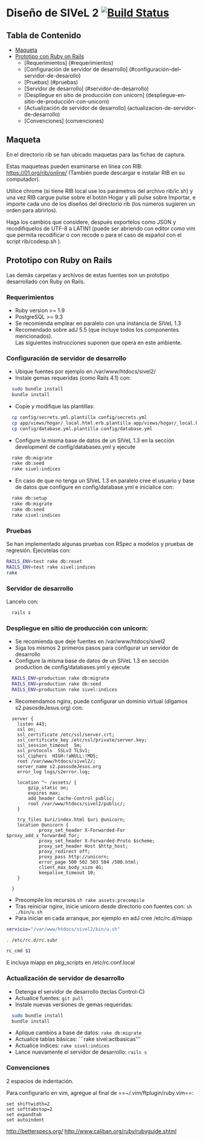 # Diseño de SIVeL 2 [![Build Status](https://api.travis-ci.org/pasosdeJesus/SIVeL.svg?branch=dis2)](https://travis-ci.org/pasosdeJesus/SIVeL)

## Tabla de Contenido
* [Maqueta](#maqueta)
* [Prototipo con Ruby on Rails](#prototipo-con-ruby-on-rails)
	* [Requerimientos] (#requerimientos)
	* [Configuración de servidor de desarrollo] (#configuración-del-servidor-de-desarollo)
	* [Pruebas] (#pruebas)
	* [Servidor de desarrollo] (#servidor-de-desarrollo)
	* [Despliegue en sitio de producción con unicorn] (despliegue-en-sitio-de-producción-con-unicorn)
	* [Actualización de servidor de desarrollo] (actualizacion-de-servidor-de-desarrollo)
	* [Convenciones] (convenciones)


## Maqueta

En el directorio rib se han ubicado maquetas para las fichas de captura.  

Estas maqueteas pueden examinarse en línea con RIB: https://01.org/rib/online/
(También puede descargar e instalar RIB en su computador).  
 
Utilice chrome (si tiene RIB local use los parámetros del archivo rib/ic.sh) 
y una vez RIB cargue pulse sobre el botón Hogar y allí pulse sobre Importar, 
e importe cada uno de los diseños del directorio rib (los números
sugieren un orden para abrirlos).  

Haga los cambios que considere, después exportelos como JSON y recodifiquelos
de UTF-8 a LATIN1 (puede ser abriendo con editor como vim que permita 
recodificar o con recode o para el caso de español con el script 
rib/codesp.sh ).


## Prototipo con Ruby on Rails

Las demás carpetas y archivos de estas fuentes son un prototipo desarrollado 
con Ruby on Rails. 


### Requerimientos
* Ruby version >= 1.9
* PostgreSQL >= 9.3
* Se recomienda emplear en paralelo con una instancia de SIVeL 1.3 
* Recomendado sobre adJ 5.5 (que incluye todos los componentes mencionados).  
  Las siguientes instrucciones suponen que opera en este ambiente.

### Configuración de servidor de desarrollo
* Ubique fuentes por ejemplo en /var/www/htdocs/sivel2/
* Instale gemas requeridas (como Rails 4.1) con:
```sh
  sudo bundle install
  bundle install
```
* Copie y modifique las plantillas:
```sh
  cp config/secrets.yml.plantilla config/secrets.yml
  cp app/views/hogar/_local.html.erb.plantilla app/views/hogar/_local.html.erb
  cp config/database.yml.plantilla config/database.yml
```
* Configure la misma base de datos de un SIVeL 1.3 en la sección development
  de config/databases.yml y ejecute
```sh
  rake db:migrate
  rake db:seed
  rake sivel:indices
```
* En caso de que no tenga un SIVeL 1.3 en paralelo cree el usuario y base
  de datos que configure en config/database.yml e inicialice con:
```sh
  rake db:setup
  rake db:migrate
  rake db:seed
  rake sivel:indices
```

### Pruebas

Se han implementado algunas pruebas con RSpec a modelos y pruebas de regresión.
Ejecutelas con:

```sh
RAILS_ENV=test rake db:reset
RAILS_ENV=test rake sivel:indices
rake
```

### Servidor de desarrollo
Lancelo con:
```sh
  rails s
```
### Despliegue en sitio de producción con unicorn:
* Se recomienda que deje fuentes en /var/www/htdocs/sivel2
* Siga los mismos 2 primeros pasos para configurar un servidor de desarrollo
* Configure la misma base de datos de un SIVeL 1.3 en sección production
  de config/databases.yml y ejecute
```sh
  RAILS_ENV=production rake db:migrate
  RAILS_ENV=production rake db:seed
  RAILS_ENV=production rake sivel:indices
```
* Recomendamos nginx, puede configurar un dominio virtual (digamos
  s2.pasosdeJesus.org) con:
```
  server {
    listen 443;
    ssl on;
    ssl_certificate /etc/ssl/server.crt;
    ssl_certificate_key /etc/ssl/private/server.key;
    ssl_session_timeout  5m;
    ssl_protocols  SSLv3 TLSv1;
    ssl_ciphers  HIGH:!aNULL:!MD5;
    root /var/www/htdocs/sivel2/;
    server_name s2.pasosdeJesus.org
    error_log logs/s2error.log;

    location ^~ /assets/ {
        gzip_static on;
        expires max;
        add_header Cache-Control public;
        root /var/www/htdocs/sivel2/public/;
    }

    try_files $uri/index.html $uri @unicorn;
    location @unicorn {
            proxy_set_header X-Forwarded-For $proxy_add_x_forwarded_for;
            proxy_set_header X-Forwarded-Proto $scheme;
            proxy_set_header Host $http_host;
            proxy_redirect off;
            proxy_pass http://unicorn;
            error_page 500 502 503 504 /500.html;
            client_max_body_size 4G;
            keepalive_timeout 10;
    }

  }
```
* Precompile los recursos 
```sh rake assets:precompile```
* Tras reiniciar nginx, inicie unicorn desde directorio con fuentes con:
```sh ./bin/u.sh```
* Para iniciar en cada arranque, por ejemplo en adJ cree /etc/rc.d/miapp 
```sh
servicio="/var/www/htdocs/sivel2/bin/u.sh"

. /etc/rc.d/rc.subr

rc_cmd $1
```
  E incluya miapp en pkg_scripts en /etc/rc.conf.local


### Actualización de servidor de desarrollo

* Detenga el servidor de desarrollo (teclas Control-C)
* Actualice fuentes: ```git pull```
* Instale nuevas versiones de gemas requeridas: 
``` sh
  sudo bundle install
  bundle install
```
* Aplique cambios a base de datos: ```rake db:migrate```
* Actualice tablas básicas: ```rake sivel:actbasicas'''
* Actualice índices: ```rake sivel:indices```
* Lance nuevamente el servidor de desarrollo: ```rails s```

### Convenciones

2 espacios de indentación.

Para configurarlo en vim, agregue al final de ==~/.vim/ftplugin/ruby.vim==:
``` vim
set shiftwidth=2
set softtabstop=2
set expandtab
set autoindent
```

http://betterspecs.org/
http://www.caliban.org/ruby/rubyguide.shtml

